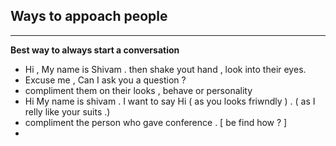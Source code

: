 ## Ways to appoach people
---
**Best way to always start a conversation**
- Hi , My name is Shivam . then shake yout hand ,  look into their eyes.
- Excuse me , Can I ask you a question ? 
- compliment them on their looks , behave or personality
- Hi My name  is shivam . I want to say Hi  ( as you looks friwndly  ) . ( as I relly like your suits .)  
-  compliment the person who gave conference . [ be  find how ? ]
- 